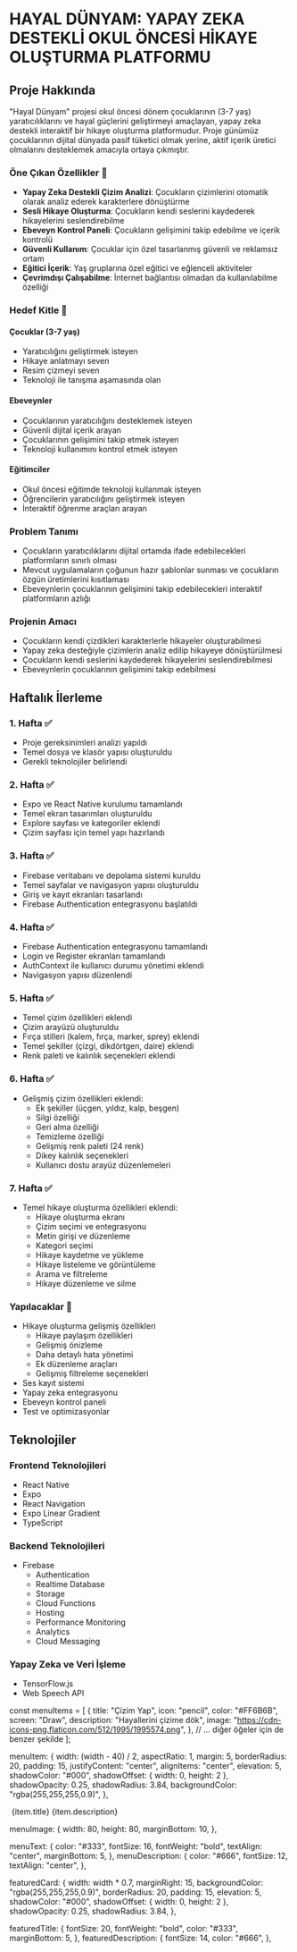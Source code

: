 # HAYAL DÜNYAM: YAPAY ZEKA DESTEKLİ OKUL ÖNCESİ HİKAYE OLUŞTURMA PLATFORMU

## Proje Hakkında

"Hayal Dünyam" projesi okul öncesi dönem çocuklarının (3-7 yaş) yaratıcılıklarını ve hayal güçlerini geliştirmeyi amaçlayan, yapay zeka destekli interaktif bir hikaye oluşturma platformudur. Proje günümüz çocuklarının dijital dünyada pasif tüketici olmak yerine, aktif içerik üretici olmalarını desteklemek amacıyla ortaya çıkmıştır.

### Öne Çıkan Özellikler 🌟

- **Yapay Zeka Destekli Çizim Analizi**: Çocukların çizimlerini otomatik olarak analiz ederek karakterlere dönüştürme
- **Sesli Hikaye Oluşturma**: Çocukların kendi seslerini kaydederek hikayelerini seslendirebilme
- **Ebeveyn Kontrol Paneli**: Çocukların gelişimini takip edebilme ve içerik kontrolü
- **Güvenli Kullanım**: Çocuklar için özel tasarlanmış güvenli ve reklamsız ortam
- **Eğitici İçerik**: Yaş gruplarına özel eğitici ve eğlenceli aktiviteler
- **Çevrimdışı Çalışabilme**: İnternet bağlantısı olmadan da kullanılabilme özelliği

### Hedef Kitle 👥

#### Çocuklar (3-7 yaş)

- Yaratıcılığını geliştirmek isteyen
- Hikaye anlatmayı seven
- Resim çizmeyi seven
- Teknoloji ile tanışma aşamasında olan

#### Ebeveynler

- Çocuklarının yaratıcılığını desteklemek isteyen
- Güvenli dijital içerik arayan
- Çocuklarının gelişimini takip etmek isteyen
- Teknoloji kullanımını kontrol etmek isteyen

#### Eğitimciler

- Okul öncesi eğitimde teknoloji kullanmak isteyen
- Öğrencilerin yaratıcılığını geliştirmek isteyen
- İnteraktif öğrenme araçları arayan

### Problem Tanımı

- Çocukların yaratıcılıklarını dijital ortamda ifade edebilecekleri platformların sınırlı olması
- Mevcut uygulamaların çoğunun hazır şablonlar sunması ve çocukların özgün üretimlerini kısıtlaması
- Ebeveynlerin çocuklarının gelişimini takip edebilecekleri interaktif platformların azlığı

### Projenin Amacı

- Çocukların kendi çizdikleri karakterlerle hikayeler oluşturabilmesi
- Yapay zeka desteğiyle çizimlerin analiz edilip hikayeye dönüştürülmesi
- Çocukların kendi seslerini kaydederek hikayelerini seslendirebilmesi
- Ebeveynlerin çocuklarının gelişimini takip edebilmesi

## Haftalık İlerleme

### 1. Hafta ✅

- Proje gereksinimleri analizi yapıldı
- Temel dosya ve klasör yapısı oluşturuldu
- Gerekli teknolojiler belirlendi

### 2. Hafta ✅

- Expo ve React Native kurulumu tamamlandı
- Temel ekran tasarımları oluşturuldu
- Explore sayfası ve kategoriler eklendi
- Çizim sayfası için temel yapı hazırlandı

### 3. Hafta ✅

- Firebase veritabanı ve depolama sistemi kuruldu
- Temel sayfalar ve navigasyon yapısı oluşturuldu
- Giriş ve kayıt ekranları tasarlandı
- Firebase Authentication entegrasyonu başlatıldı

### 4. Hafta ✅

- Firebase Authentication entegrasyonu tamamlandı
- Login ve Register ekranları tamamlandı
- AuthContext ile kullanıcı durumu yönetimi eklendi
- Navigasyon yapısı düzenlendi

### 5. Hafta ✅

- Temel çizim özellikleri eklendi
- Çizim arayüzü oluşturuldu
- Fırça stilleri (kalem, fırça, marker, sprey) eklendi
- Temel şekiller (çizgi, dikdörtgen, daire) eklendi
- Renk paleti ve kalınlık seçenekleri eklendi

### 6. Hafta ✅

- Gelişmiş çizim özellikleri eklendi:
  - Ek şekiller (üçgen, yıldız, kalp, beşgen)
  - Silgi özelliği
  - Geri alma özelliği
  - Temizleme özelliği
  - Gelişmiş renk paleti (24 renk)
  - Dikey kalınlık seçenekleri
  - Kullanıcı dostu arayüz düzenlemeleri

### 7. Hafta ✅

- Temel hikaye oluşturma özellikleri eklendi:
  - Hikaye oluşturma ekranı
  - Çizim seçimi ve entegrasyonu
  - Metin girişi ve düzenleme
  - Kategori seçimi
  - Hikaye kaydetme ve yükleme
  - Hikaye listeleme ve görüntüleme
  - Arama ve filtreleme
  - Hikaye düzenleme ve silme

### Yapılacaklar 🚀

- Hikaye oluşturma gelişmiş özellikleri
  - Hikaye paylaşım özellikleri
  - Gelişmiş önizleme
  - Daha detaylı hata yönetimi
  - Ek düzenleme araçları
  - Gelişmiş filtreleme seçenekleri
- Ses kayıt sistemi
- Yapay zeka entegrasyonu
- Ebeveyn kontrol paneli
- Test ve optimizasyonlar

## Teknolojiler

### Frontend Teknolojileri

- React Native
- Expo
- React Navigation
- Expo Linear Gradient
- TypeScript

### Backend Teknolojileri

- Firebase
  - Authentication
  - Realtime Database
  - Storage
  - Cloud Functions
  - Hosting
  - Performance Monitoring
  - Analytics
  - Cloud Messaging

### Yapay Zeka ve Veri İşleme

- TensorFlow.js
- Web Speech API

const menuItems = [
{
title: "Çizim Yap",
icon: "pencil",
color: "#FF6B6B",
screen: "Draw",
description: "Hayallerini çizime dök",
image: "https://cdn-icons-png.flaticon.com/512/1995/1995574.png",
},
// ... diğer öğeler için de benzer şekilde
];

menuItem: {
width: (width - 40) / 2,
aspectRatio: 1,
margin: 5,
borderRadius: 20,
padding: 15,
justifyContent: "center",
alignItems: "center",
elevation: 5,
shadowColor: "#000",
shadowOffset: { width: 0, height: 2 },
shadowOpacity: 0.25,
shadowRadius: 3.84,
backgroundColor: "rgba(255,255,255,0.9)",
},

<View style={styles.menuItemContent}>
  <Image source={{ uri: item.image }} style={styles.menuImage} />
  <Text style={styles.menuText}>{item.title}</Text>
  <Text style={styles.menuDescription}>{item.description}</Text>
</View>

menuImage: {
width: 80,
height: 80,
marginBottom: 10,
},

menuText: {
color: "#333",
fontSize: 16,
fontWeight: "bold",
textAlign: "center",
marginBottom: 5,
},
menuDescription: {
color: "#666",
fontSize: 12,
textAlign: "center",
},

featuredCard: {
width: width \* 0.7,
marginRight: 15,
backgroundColor: "rgba(255,255,255,0.9)",
borderRadius: 20,
padding: 15,
elevation: 5,
shadowColor: "#000",
shadowOffset: { width: 0, height: 2 },
shadowOpacity: 0.25,
shadowRadius: 3.84,
},

featuredTitle: {
fontSize: 20,
fontWeight: "bold",
color: "#333",
marginBottom: 5,
},
featuredDescription: {
fontSize: 14,
color: "#666",
},
